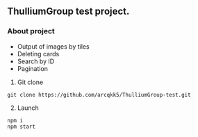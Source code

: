 ## ThulliumGroup test project.

### About project

- Output of images by tiles
- Deleting cards
- Search by ID
- Pagination

1. Git clone

```
git clone https://github.com/arcqkk5/ThulliumGroup-test.git
```

2. Launch

```
npm i
npm start
```

